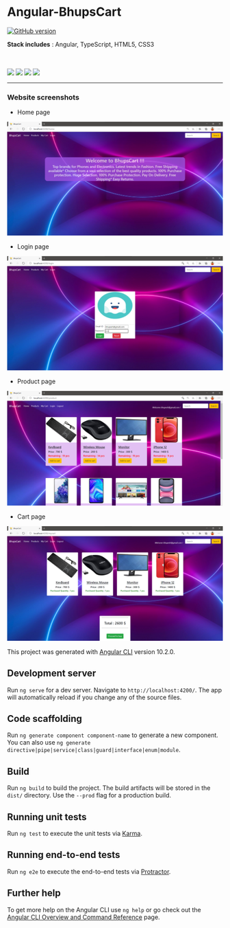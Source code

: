 # Angular-BhupsCart

[![GitHub version](https://badge.fury.io/gh/Naereen%2FStrapDown.js.svg)](https://github.com/Naereen/StrapDown.js)

**Stack includes** : Angular, TypeScript, HTML5, CSS3

<br><br>
<img src="https://img.shields.io/badge/angular%20-%23E34F50.svg?&style=for-the-badge&logo=angular&logoColor=white"/>
<img src="https://img.shields.io/badge/typescript%20-%231572B6.svg?&style=for-the-badge&logo=typescript&logoColor=white"/>
<img src="https://img.shields.io/badge/html5%20-%23E34F26.svg?&style=for-the-badge&logo=html5&logoColor=white"/>
<img src="https://img.shields.io/badge/css3%20-%231572B6.svg?&style=for-the-badge&logo=css3&logoColor=white"/>

---
### Website screenshots

+ Home page

<img src = "src/assets/output/Home.png">


+ Login page

<img src = "src/assets/output/login.png">


+ Product page

<img src = "src/assets/output/Product.png">


+ Cart page

<img src = "src/assets/output/cart.png">



This project was generated with [Angular CLI](https://github.com/angular/angular-cli) version 10.2.0.

## Development server

Run `ng serve` for a dev server. Navigate to `http://localhost:4200/`. The app will automatically reload if you change any of the source files.

## Code scaffolding

Run `ng generate component component-name` to generate a new component. You can also use `ng generate directive|pipe|service|class|guard|interface|enum|module`.

## Build

Run `ng build` to build the project. The build artifacts will be stored in the `dist/` directory. Use the `--prod` flag for a production build.

## Running unit tests

Run `ng test` to execute the unit tests via [Karma](https://karma-runner.github.io).

## Running end-to-end tests

Run `ng e2e` to execute the end-to-end tests via [Protractor](http://www.protractortest.org/).

## Further help

To get more help on the Angular CLI use `ng help` or go check out the [Angular CLI Overview and Command Reference](https://angular.io/cli) page.
